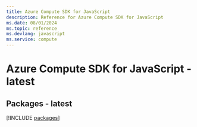 ```yaml
---
title: Azure Compute SDK for JavaScript
description: Reference for Azure Compute SDK for JavaScript
ms.date: 08/01/2024
ms.topic: reference
ms.devlang: javascript
ms.service: compute
---
```

# Azure Compute SDK for JavaScript - latest
## Packages - latest
[!INCLUDE [packages](compute-index.md)]